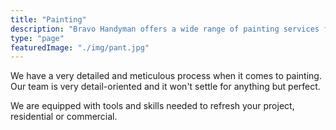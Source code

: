 ```yaml
---
title: "Painting"
description: "Bravo Handyman offers a wide range of painting services from interior, exterior and even kitchen cabinets."
type: "page"
featuredImage: "./img/pant.jpg"
---
```


We have a very detailed and meticulous process when it comes to painting.
Our team is very detail-oriented and it won't settle for anything but perfect.

We are equipped with tools and skills needed to refresh your project, residential or commercial.